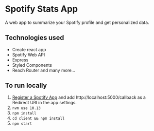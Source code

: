 # Spotify Stats App
A web app to summarize your Spotify profile and get personalized data.

## Technologies used
 - Create react app
 - Spotify Web API
 - Express
 - Styled Components
 - Reach Router
 and many more...
 
## To run locally
1. [Register a Spotify App](https://developer.spotify.com/dashboard/login) and add http://localhost:5000/callback as a Redirect URI in the app settings.
2. `nvm use 10.13`
3. `npm install`
4. `cd client && npm install`
5. `npm start`
